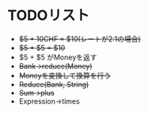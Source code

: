 # TODOリスト

* ~~$5 + 10CHF = $10(レートが2:1の場合)~~
* ~~$5 + $5 = $10~~
* $5 + $5 がMoneyを返す
* ~~Bank->reduce(Money)~~
* ~~Moneyを変換して換算を行う~~
* ~~Reduce(Bank, String)~~
* ~~Sum->plus~~
* Expression->times